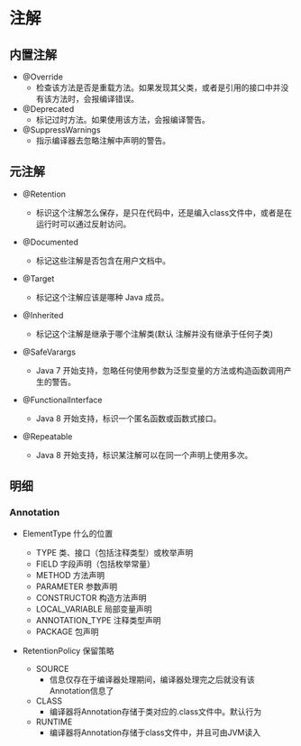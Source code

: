 # 注解
## 内置注解
- @Override
  - 检查该方法是否是重载方法。如果发现其父类，或者是引用的接口中并没有该方法时，会报编译错误。
- @Deprecated
  - 标记过时方法。如果使用该方法，会报编译警告。
- @SuppressWarnings
  - 指示编译器去忽略注解中声明的警告。

## 元注解
- @Retention
  - 标识这个注解怎么保存，是只在代码中，还是编入class文件中，或者是在运行时可以通过反射访问。
- @Documented
  - 标记这些注解是否包含在用户文档中。
- @Target
  - 标记这个注解应该是哪种 Java 成员。
- @Inherited
  - 标记这个注解是继承于哪个注解类(默认 注解并没有继承于任何子类)

- @SafeVarargs
  - Java 7 开始支持，忽略任何使用参数为泛型变量的方法或构造函数调用产生的警告。
- @FunctionalInterface
  - Java 8 开始支持，标识一个匿名函数或函数式接口。
- @Repeatable
  - Java 8 开始支持，标识某注解可以在同一个声明上使用多次。

## 明细
### Annotation
- ElementType 什么的位置
  - TYPE 类、接口（包括注释类型）或枚举声明
  - FIELD 字段声明（包括枚举常量）
  - METHOD 方法声明
  - PARAMETER 参数声明
  - CONSTRUCTOR 构造方法声明
  - LOCAL_VARIABLE 局部变量声明
  - ANNOTATION_TYPE 注释类型声明
  - PACKAGE  包声明

- RetentionPolicy  保留策略
  - SOURCE
    - 信息仅存在于编译器处理期间，编译器处理完之后就没有该Annotation信息了
  - CLASS
    - 编译器将Annotation存储于类对应的.class文件中。默认行为
  - RUNTIME   
    - 编译器将Annotation存储于class文件中，并且可由JVM读入
